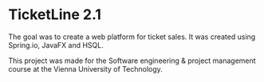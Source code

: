 # TicketLine 2.1
The goal was to create a web platform for ticket sales. It was created using Spring.io, JavaFX and HSQL.

This project was made for the Software engineering & project management course at the Vienna University of Technology.
